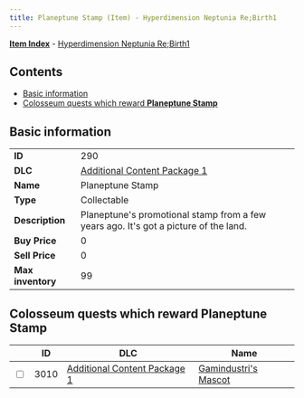 ```yaml
---
title: Planeptune Stamp (Item) - Hyperdimension Neptunia Re;Birth1
---
```


[**Item Index**](/neptunia/rb1/item/index.html) - [Hyperdimension Neptunia Re;Birth1](/neptunia/rb1)

## Contents

- [Basic information](#basic-information)
- [Colosseum quests which reward **Planeptune Stamp**](#colosseum-quests-which-reward-planeptune-stamp)
## Basic information

|   |   |
| -- | -- |
| **ID** | 290 |
| **DLC** | [Additional Content Package 1](/neptunia/rb1/dlc/10-pack1.html) |
| **Name** | Planeptune Stamp |
| **Type** | Collectable |
| **Description** | Planeptune's promotional stamp from a few years ago. It's got a picture of the land. |
| **Buy Price** | 0 |
| **Sell Price** | 0 |
| **Max inventory** | 99 |


## Colosseum quests which reward **Planeptune Stamp**

|    | ID | DLC | Name |
| -- | -- | --- | ---- |
| <input type="checkbox" id="rb1-colosseum-10-3010" class="trackbox" /> | 3010 | [Additional Content Package 1](/neptunia/rb1/dlc/10-pack1.html) | [Gamindustri's Mascot](/neptunia/rb1/colosseum/10-3010-gamindustris-mascot.html) |
